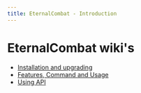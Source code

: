 ```yaml
---
title: EternalCombat - Introduction
---
```


# EternalCombat wiki's

- [Installation and upgrading](/docs/eternalcombat/installation)
- [Features, Command and Usage](/docs/eternalcombat/features)
- [Using API](/docs/eternalcombat/using-api) 